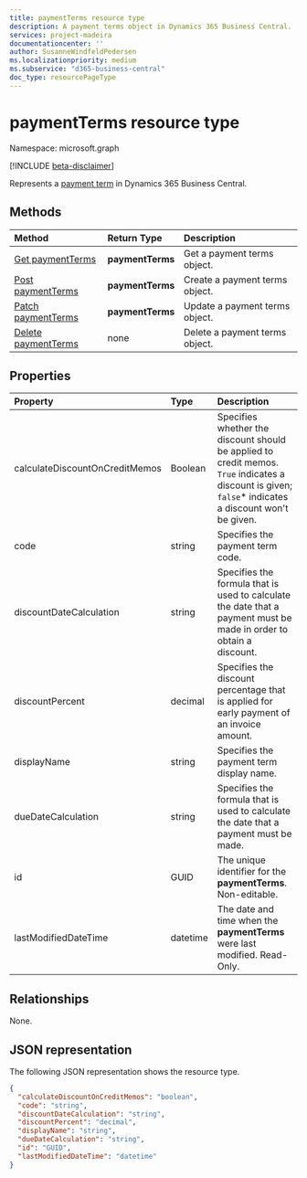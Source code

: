 ```yaml
---
title: paymentTerms resource type 
description: A payment terms object in Dynamics 365 Business Central.
services: project-madeira
documentationcenter: ''
author: SusanneWindfeldPedersen
ms.localizationpriority: medium
ms.subservice: "d365-business-central"
doc_type: resourcePageType
---
```


# paymentTerms resource type

Namespace: microsoft.graph

[!INCLUDE [beta-disclaimer](../../includes/beta-disclaimer.md)]

Represents a [payment term](../resources/dynamics-paymentterms.md) in Dynamics 365 Business Central.

## Methods

| Method                                                      | Return Type|Description            |
|:------------------------------------------------------------|:-----------|:----------------------|
|[Get paymentTerms](../api/dynamics-paymentterms-get.md)      |**paymentTerms**|Get a payment terms object.   |
|[Post paymentTerms](../api/dynamics-create-paymentterms.md)  |**paymentTerms**|Create a payment terms object.|
|[Patch paymentTerms](../api/dynamics-paymentterms-update.md) |**paymentTerms**|Update a payment terms object.|
|[Delete paymentTerms](../api/dynamics-paymentterms-delete.md)|none            |Delete a payment terms object.|

## Properties
| Property	                   | Type	  |Description                                                |
|:-----------------------------|:-------|:----------------------------------------------------------|
|calculateDiscountOnCreditMemos|Boolean |Specifies whether the discount should be applied to credit memos. `True` indicates a discount is given; `false`* indicates a discount won't be given.|
|code                          |string  |Specifies the payment term code.                           |
|discountDateCalculation       |string  |Specifies the formula that is used to calculate the date that a payment must be made in order to obtain a discount.|
|discountPercent               |decimal |Specifies the discount percentage that is applied for early payment of an invoice amount.|
|displayName                   |string  |Specifies the payment term display name.                   |
|dueDateCalculation            |string  |Specifies the formula that is used to calculate the date that a payment must be made.|
|id                            |GUID    |The unique identifier for the **paymentTerms**. Non-editable.           |
|lastModifiedDateTime          |datetime|The date and time when the **paymentTerms** were last modified. Read-Only.|  


## Relationships
None.

## JSON representation

The following JSON representation shows the resource type.


```json
{
  "calculateDiscountOnCreditMemos": "boolean",
  "code": "string",
  "discountDateCalculation": "string",
  "discountPercent": "decimal",
  "displayName": "string",
  "dueDateCalculation": "string",
  "id": "GUID", 
  "lastModifiedDateTime": "datetime"
}
```



